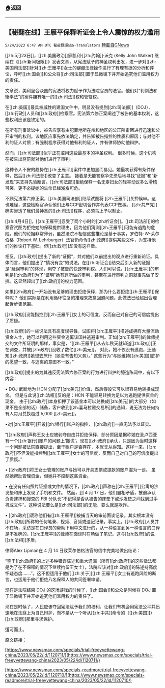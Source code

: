 ###  [:house:返回](README.md)
---


## 【秘翻在线】王雁平保释听证会上令人震惊的权力滥用
`5/24/2023 6:47 AM UTC 秘密翻譯組G-Translators` [轉載自GNews](https://gnews.org/articles/1326464)

[[zh:5月23日]]，[[zh:美国政治]]家凯利·[[zh:约翰]]·沃克 (Kelly John Walker) 继续在《[[zh:新闻极限]]》发表文章，从宪法赋予的神圣权利出发，进一步对[[zh:美国司法部]]针对[[zh:王雁平]]女士的龌龊法律操作进行了有理有据的分析和评论，呼吁[[zh:国会]]和公众将[[zh:司法部]]置于显微镜下并开始追究他们滥用权力的责任。

文章说，美利坚合众国的宪法将权力赋予作为法院官员的法官。他们对“判例法和衡平法”的案件拥有唯一的[[zh:司法]]权和管辖权。

在[[zh:美国]]最具权威性的建国文件中，明显没有提到[[zh:司法部]]（DOJ）、[[zh:行政]]人员和[[zh:政府]]检察官。宪法第六修正案阐述了被告的基本权利，这些权利应该是铁定的。

在所有刑事诉讼中，被告应享有由犯罪地所在州和地区的公正陪审团进行迅速和公开审判的权利。该地区应事先依法确定，并告知被告指控的性质和原因；与对他不利的证人对质；有强制程序获得对他有利的证人，并有律师协助他辩护。

然而，[[zh:司法部]]似乎正在滥用这些最基本的神圣权利。 很多时候，这个机构在被告出庭前就对他们进行了审判。

这种令人不安的趋势在[[zh:王雁平]]案件中更加显而易见。她最初获得有条件保释，然后[[zh:司法部]]改变了主意。 接着是无能警察争先恐后地寻找“证据”和“新发现”来支持先验断言。[[zh:司法部]]拒绝保释一名无辜妇女的轻率动议多么滑稽可笑，更不必提她的生命已经岌岌可危。

不顾宪法第六修正案，[[zh:美国司法部]]继续试图将 [[zh:王雁平]]关押候审。这也难怪，这些检察官承认他们正与CCP密切合作并代表CCP做事。 [[zh:共产党]]确实渗透了我们最神圣的[[zh:司法]]程序，必须马上予以制止。

[[zh:4月4日]]，[[zh:王雁平]]忍受了两个小时的[[zh:听证会]]。[[zh:司法部]]的检察官试图为拒绝她的保释提供理由，因为他们猜测[[zh:王雁平]]可能有逃跑的危险。他们的论据非常薄弱，虽然法院不相信这些推论是基于事实，罗伯特\-W-莱尔伯格（Robert W. Lehrburger）法官仍命令[[zh:政府]]提供某些文件，为支持他们的推论打下基础。但[[zh:政府]]却没有这样做。

相反，[[zh:政府]]提出了新的“证据”，并对他们以前提出的观点进行重新论证。具体而言，他们提出了“情况有变”的说法。在[[zh:听证会]]结束后引入新的证据是“延误审判”的体现，剥夺了被告的快速审判权。人们可以说，[[zh:王雁平]]的审判是[[zh:政府]]为了“证明”她有罪所做的审判，甚至在进行审判之前就事先做了安排。这显然超出了[[zh:政府]]的权力范围。

如果[[zh:政府]]一开始没有足够的理由拒绝保释，那为什么要拒绝[[zh:王雁平]]保释呢？ 他们实际是在利用循环往复的推理来故意回避问题，此做法已经超出合理起诉步骤范围。

[[zh:政府]]没能指控到[[zh:王雁平]]女士的可信度，反而自己对自己的可信度提出了质疑。

[[zh:政府]]的一些说法具有高度误导性，试图将[[zh:王雁平]]描述成拥有大量流动资金人士，她可以利用这些资金逃离该国并逃避审判。正如[[zh:王雁平]]的律师提交的文件所证明的那样，事实是，“[[zh:王雁平]]从去年秋天就知道[[zh:政府]]正在调查，并被[[zh:政府]]没收了数亿[[zh:美元]]。 对此，她不仅没有逃跑，还通知[[zh:政府]]她想去旅行（她没有告知义务）。” 这些行为“与她维持[[zh:美国]]庇护的愿望一致，与逃离的意图不一致。”

[[zh:政府]]提出的为其违反宪法第六修正案的行为进行辩护的臆造陈词中，有以下内容：

• DOJ 武断地为 HCN 分配了[[zh:美元]]价值，然后假设它可以很容易地转换成现金。 但是与此说[[zh:法相]]反的是：HCN 不能轻易转换为足以为逃跑提供资金的现金。 由于[[zh:政府]]本身扣押了该基金本可以兑换成[[zh:美元]]的大部分（如果不是全部的话）储备，客户收到[[zh:喜马拉雅交易所]]的通知，说无法为任何持有人每月兑换超过 5,000 [[zh:美元]]。

•对[[zh:王雁平]]开设[[zh:银行]]账户的指控， [[zh:政府]]一直无法予以证实。 

“[[zh:政府]]声称王女士应被剥夺自由并拒绝保释，部分原因是据称她在圣卢西亚有一个[[zh:银行]]账户的问题上‘撒谎’。现在[[zh:政府]]承认，只是因为当时这样一个问题被法院直接提出，至于账户是否存在，本就无从得知。这样一来，[[zh:政府]]不但没能指控到[[zh:王雁平]]女士的可信度，反而自己对自己的可信度提出了质疑。”

• [[zh:政府]]将王女士管理的账户与她可以开具支票或提款的账户混为一谈。 虽然她帮助管理资金，但她并不控制这些资金。

• 在没有任何照片证据或文件的情况下，[[zh:政府]]声称在[[zh:王雁平]]公寓的沙发垫和床上发现了手机和文件。 然而，到 4 月 17 日，他们自相矛盾，被迫承认负责逮捕和搜查的 FBI 分队长“不记得是否从被告的床垫下或沙发垫之间找到过手机或文件”。这种说法要么是[[zh:司法部]]的无能，要么就是欺诈。

• [[zh:政府]]谎称他们有[[zh:王雁平]]被捕当天的审前面谈记录。其实根本没有[[zh:政府]]所称的任何笔录、视频、音频或速记记录。事实上，[[zh:政府]]人员并不在场，采访是在口译员的帮助下用中文进行的，从一种语言到另一种语言的口译是不准确的。[[zh:王雁平]]的律师在面谈时在场做了笔记。这与[[zh:政府]]的说[[zh:法相]]矛盾。

律师Alex Lipman在 4 月 14 日致莱尔伯格法官的信中完美地做出结论：

“鉴于[[zh:政府]]的上述多种错误陈述和重大遗漏（所有[[zh:政府]]的这些做法都是为了在不保释的情况下继续拘留王女士），法院应该对[[zh:政府]]的陈述持高度怀疑态度.……”。这不但适用于他们[[zh:关于]][[zh:王雁平]]女士有逃跑风险的断言，也适用于他们拒绝八名保释人的共同签署申请。

现在是法院结束 DOJ 的这场游戏的时候了，[[zh:国会]]和公众是时候将 DOJ 置于显微镜下并开始追究他们滥用权力的责任了。

现在是时候了，人民应该夺回宪法赋予我们的权利，让我们有机会用宪法公平并迅速地在法庭上为自己辩护，而不是从一个听从[[zh:中共]]命令的（[[zh:美国]]）[[zh:政府]]那里寻求保护。

适可而止。

原文链接：        

[https://www.newsmax.com/specials/trial-freeyvettewang-china/2023/05/22/id/1120711/](https://www.newsmax.com/specials/trial-freeyvettewang-china/2023/05/22/id/1120711/)

[https://www.newsmax.com/specials-readmore/trial-freeyvettewang-china/2023/05/22/id/1120710/](https://www.newsmax.com/specials-readmore/trial-freeyvettewang-china/2023/05/22/id/1120710/)
